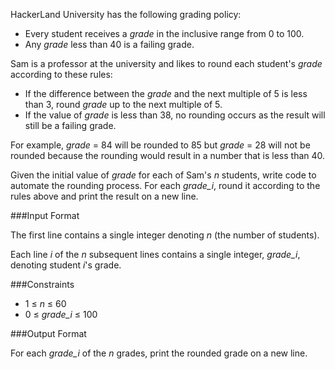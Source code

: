 HackerLand University has the following grading policy:

* Every student receives a *grade* in the inclusive range from 0 to 100.
* Any *grade* less than 40 is a failing grade.

Sam is a professor at the university and likes to round each student's *grade* according to these rules:

* If the difference between the *grade* and the next multiple of 5 is less than 3, round *grade* up to the next multiple of 5.
* If the value of *grade* is less than 38, no rounding occurs as the result will still be a failing grade.

For example, *grade* = 84 will be rounded to 85 but *grade* = 28 will not be rounded because the rounding would result in a number that is less than 40.

Given the initial value of *grade* for each of Sam's *n* students, write code to automate the rounding process. For each *grade_i*, round it according to the rules above and print the result on a new line.

###Input Format

The first line contains a single integer denoting *n* (the number of students). 

Each line *i* of the *n* subsequent lines contains a single integer, *grade_i*, denoting student *i*'s grade.

###Constraints

* 1 ≤ *n* ≤ 60
* 0 ≤ *grade_i* ≤ 100

###Output Format

For each *grade_i* of the *n* grades, print the rounded grade on a new line.
